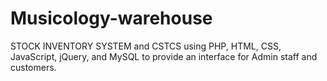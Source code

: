 # Musicology-warehouse
 STOCK INVENTORY SYSTEM and  CSTCS using PHP, HTML,  CSS, JavaScript, jQuery, and MySQL to provide an interface for Admin staff and customers.

